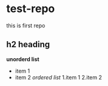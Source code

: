 # test-repo
this is first repo
## h2 heading
**unorderd list**
* item 1
* item 2
*ordered list*
1.item 1
2.item 2
